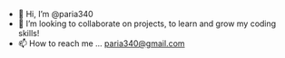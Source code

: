 - 👋 Hi, I’m @paria340
- 🌱 I’m looking to collaborate on projects, to learn and grow my coding skills!
- 📫 How to reach me ... paria340@gmail.com

<!---
paria340/paria340 is a ✨ special ✨ repository because its `README.md` (this file) appears on your GitHub profile.
You can click the Preview link to take a look at your changes.
--->
